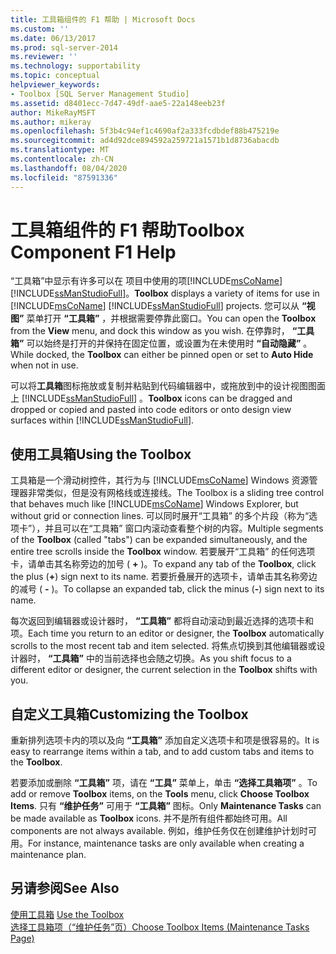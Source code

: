 ```yaml
---
title: 工具箱组件的 F1 帮助 | Microsoft Docs
ms.custom: ''
ms.date: 06/13/2017
ms.prod: sql-server-2014
ms.reviewer: ''
ms.technology: supportability
ms.topic: conceptual
helpviewer_keywords:
- Toolbox [SQL Server Management Studio]
ms.assetid: d8401ecc-7d47-49df-aae5-22a148eeb23f
author: MikeRayMSFT
ms.author: mikeray
ms.openlocfilehash: 5f3b4c94ef1c4690af2a333fcdbdef88b475219e
ms.sourcegitcommit: ad4d92dce894592a259721a1571b1d8736abacdb
ms.translationtype: MT
ms.contentlocale: zh-CN
ms.lasthandoff: 08/04/2020
ms.locfileid: "87591336"
---
```

# <a name="toolbox-component-f1-help"></a><span data-ttu-id="f2078-102">工具箱组件的 F1 帮助</span><span class="sxs-lookup"><span data-stu-id="f2078-102">Toolbox Component F1 Help</span></span>

<span data-ttu-id="f2078-103">“工具箱”中显示有许多可以在   项目中使用的项[!INCLUDE[msCoName](../../includes/msconame-md.md)][!INCLUDE[ssManStudioFull](../../includes/ssmanstudiofull-md.md)]。</span><span class="sxs-lookup"><span data-stu-id="f2078-103">**Toolbox** displays a variety of items for use in [!INCLUDE[msCoName](../../includes/msconame-md.md)] [!INCLUDE[ssManStudioFull](../../includes/ssmanstudiofull-md.md)] projects.</span></span> <span data-ttu-id="f2078-104">您可以从 **“视图”** 菜单打开 **“工具箱”** ，并根据需要停靠此窗口。</span><span class="sxs-lookup"><span data-stu-id="f2078-104">You can open the **Toolbox** from the **View** menu, and dock this window as you wish.</span></span> <span data-ttu-id="f2078-105">在停靠时， **“工具箱”** 可以始终是打开的并保持在固定位置，或设置为在未使用时 **“自动隐藏”** 。</span><span class="sxs-lookup"><span data-stu-id="f2078-105">While docked, the **Toolbox** can either be pinned open or set to **Auto Hide** when not in use.</span></span>  
  
<span data-ttu-id="f2078-106">可以将**工具箱**图标拖放或复制并粘贴到代码编辑器中，或拖放到中的设计视图图面上 [!INCLUDE[ssManStudioFull](../../includes/ssmanstudiofull-md.md)] 。</span><span class="sxs-lookup"><span data-stu-id="f2078-106">**Toolbox** icons can be dragged and dropped or copied and pasted into code editors or onto design view surfaces within [!INCLUDE[ssManStudioFull](../../includes/ssmanstudiofull-md.md)].</span></span>  
  
## <a name="using-the-toolbox"></a><span data-ttu-id="f2078-107">使用工具箱</span><span class="sxs-lookup"><span data-stu-id="f2078-107">Using the Toolbox</span></span>  
 <span data-ttu-id="f2078-108">工具箱是一个滑动树控件，其行为与 [!INCLUDE[msCoName](../../includes/msconame-md.md)] Windows 资源管理器非常类似，但是没有网格线或连接线。</span><span class="sxs-lookup"><span data-stu-id="f2078-108">The Toolbox is a sliding tree control that behaves much like [!INCLUDE[msCoName](../../includes/msconame-md.md)] Windows Explorer, but without grid or connection lines.</span></span> <span data-ttu-id="f2078-109">可以同时展开“工具箱”  的多个片段（称为“选项卡”），并且可以在“工具箱”  窗口内滚动查看整个树的内容。</span><span class="sxs-lookup"><span data-stu-id="f2078-109">Multiple segments of the **Toolbox** (called "tabs") can be expanded simultaneously, and the entire tree scrolls inside the **Toolbox** window.</span></span> <span data-ttu-id="f2078-110">若要展开“工具箱”  的任何选项卡，请单击其名称旁边的加号 ( **+** )。</span><span class="sxs-lookup"><span data-stu-id="f2078-110">To expand any tab of the **Toolbox**, click the plus (**+**) sign next to its name.</span></span> <span data-ttu-id="f2078-111">若要折叠展开的选项卡，请单击其名称旁边的减号 ( **-** )。</span><span class="sxs-lookup"><span data-stu-id="f2078-111">To collapse an expanded tab, click the minus (**-**) sign next to its name.</span></span>  
  
 <span data-ttu-id="f2078-112">每次返回到编辑器或设计器时， **“工具箱”** 都将自动滚动到最近选择的选项卡和项。</span><span class="sxs-lookup"><span data-stu-id="f2078-112">Each time you return to an editor or designer, the **Toolbox** automatically scrolls to the most recent tab and item selected.</span></span> <span data-ttu-id="f2078-113">将焦点切换到其他编辑器或设计器时， **“工具箱”** 中的当前选择也会随之切换。</span><span class="sxs-lookup"><span data-stu-id="f2078-113">As you shift focus to a different editor or designer, the current selection in the **Toolbox** shifts with you.</span></span>  
  
## <a name="customizing-the-toolbox"></a><span data-ttu-id="f2078-114">自定义工具箱</span><span class="sxs-lookup"><span data-stu-id="f2078-114">Customizing the Toolbox</span></span>  
 <span data-ttu-id="f2078-115">重新排列选项卡内的项以及向 **“工具箱”** 添加自定义选项卡和项是很容易的。</span><span class="sxs-lookup"><span data-stu-id="f2078-115">It is easy to rearrange items within a tab, and to add custom tabs and items to the **Toolbox**.</span></span>  
  
 <span data-ttu-id="f2078-116">若要添加或删除 **“工具箱”** 项，请在 **“工具”** 菜单上，单击 **“选择工具箱项”** 。</span><span class="sxs-lookup"><span data-stu-id="f2078-116">To add or remove **Toolbox** items, on the **Tools** menu, click **Choose Toolbox Items**.</span></span> <span data-ttu-id="f2078-117">只有 **“维护任务”** 可用于 **“工具箱”** 图标。</span><span class="sxs-lookup"><span data-stu-id="f2078-117">Only **Maintenance Tasks** can be made available as **Toolbox** icons.</span></span> <span data-ttu-id="f2078-118">并不是所有组件都始终可用。</span><span class="sxs-lookup"><span data-stu-id="f2078-118">All components are not always available.</span></span> <span data-ttu-id="f2078-119">例如，维护任务仅在创建维护计划时可用。</span><span class="sxs-lookup"><span data-stu-id="f2078-119">For instance, maintenance tasks are only available when creating a maintenance plan.</span></span>  
  
## <a name="see-also"></a><span data-ttu-id="f2078-120">另请参阅</span><span class="sxs-lookup"><span data-stu-id="f2078-120">See Also</span></span>  
 <span data-ttu-id="f2078-121">[使用工具箱](../../ssms/use-the-toolbox.md) </span><span class="sxs-lookup"><span data-stu-id="f2078-121">[Use the Toolbox](../../ssms/use-the-toolbox.md) </span></span>  
 [<span data-ttu-id="f2078-122">选择工具箱项（“维护任务”页）</span><span class="sxs-lookup"><span data-stu-id="f2078-122">Choose Toolbox Items &#40;Maintenance Tasks Page&#41;</span></span>](../../ssms/menu-help/choose-toolbox-items-maintenance-tasks-page.md)  
